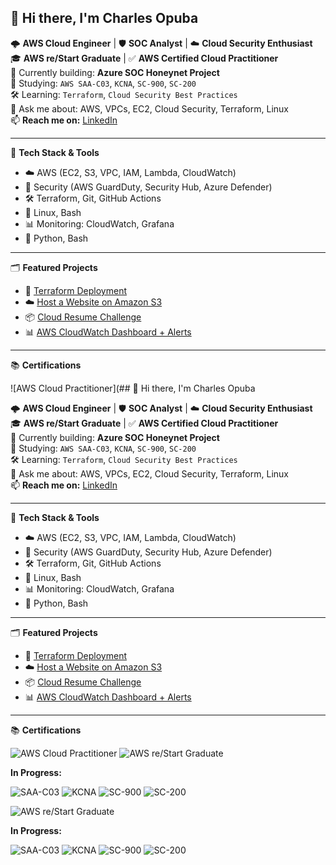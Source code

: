 ## 👋 Hi there, I'm Charles Opuba

🌩 **AWS Cloud Engineer** | 🛡️ **SOC Analyst** | ☁️ **Cloud Security Enthusiast**  
🎓 **AWS re/Start Graduate** | ✅ **AWS Certified Cloud Practitioner**  
🔭 Currently building: **Azure SOC Honeynet Project**  
📘 Studying: `AWS SAA-C03`, `KCNA`, `SC-900`, `SC-200`  
🛠️ Learning: `Terraform`, `Cloud Security Best Practices`  
💬 Ask me about: AWS, VPCs, EC2, Cloud Security, Terraform, Linux  
📫 **Reach me on:** [LinkedIn](https://www.linkedin.com/in/charles-opuba-94820574/)

---

🧰 **Tech Stack & Tools**

- ☁️ AWS (EC2, S3, VPC, IAM, Lambda, CloudWatch)
- 🔐 Security (AWS GuardDuty, Security Hub, Azure Defender)
- 🛠 Terraform, Git, GitHub Actions
- 🐧 Linux, Bash
- 📊 Monitoring: CloudWatch, Grafana
- 📜 Python, Bash

---

🗂️ **Featured Projects**

- 🔐 [Terraform Deployment](https://github.com/Copubah/Terraform-Deployment)
- ☁️ [Host a Website on Amazon S3](https://github.com/Copubah/Host-a-Website-on-Amazon-S3)
- 📦 [Cloud Resume Challenge](https://github.com/Copubah/AWS-Cloud-Resume)
- 📊 [AWS CloudWatch Dashboard + Alerts](https://github.com/Copubah/Cloudwatch-Alarm)

---

📚 **Certifications**

![AWS Cloud Practitioner](## 👋 Hi there, I'm Charles Opuba

🌩 **AWS Cloud Engineer** | 🛡️ **SOC Analyst** | ☁️ **Cloud Security Enthusiast**  
🎓 **AWS re/Start Graduate** | ✅ **AWS Certified Cloud Practitioner**  
🔭 Currently building: **Azure SOC Honeynet Project**  
📘 Studying: `AWS SAA-C03`, `KCNA`, `SC-900`, `SC-200`  
🛠️ Learning: `Terraform`, `Cloud Security Best Practices`  
💬 Ask me about: AWS, VPCs, EC2, Cloud Security, Terraform, Linux  
📫 **Reach me on:** [LinkedIn](https://www.linkedin.com/in/charles-opuba-94820574/)

---

🧰 **Tech Stack & Tools**

- ☁️ AWS (EC2, S3, VPC, IAM, Lambda, CloudWatch)
- 🔐 Security (AWS GuardDuty, Security Hub, Azure Defender)
- 🛠 Terraform, Git, GitHub Actions
- 🐧 Linux, Bash
- 📊 Monitoring: CloudWatch, Grafana
- 📜 Python, Bash

---

🗂️ **Featured Projects**

- 🔐 [Terraform Deployment](https://github.com/Copubah/Terraform-Deployment)
- ☁️ [Host a Website on Amazon S3](https://github.com/Copubah/Host-a-Website-on-Amazon-S3)
- 📦 [Cloud Resume Challenge](https://github.com/Copubah/AWS-Cloud-Resume)
- 📊 [AWS CloudWatch Dashboard + Alerts](https://github.com/Copubah/Cloudwatch-Alarm)

---

📚 **Certifications**

![AWS Cloud Practitioner](https://img.shields.io/badge/AWS%20Cloud%20Practitioner-Certified-brightgreen?logo=amazon-aws&logoColor=white)
![AWS re/Start Graduate](https://img.shields.io/badge/AWS%20re/Start-Graduate-blue?logo=amazon-aws&logoColor=white)

**In Progress:**

![SAA-C03](https://img.shields.io/badge/AWS%20Solutions%20Architect%20Associate-In%20Progress-orange?logo=amazon-aws&logoColor=white)
![KCNA](https://img.shields.io/badge/Kubernetes%20and%20Cloud%20Native%20Associate-In%20Progress-blue?logo=kubernetes&logoColor=white)
![SC-900](https://img.shields.io/badge/Microsoft%20SC--900-In%20Progress-0078D4?logo=microsoft&logoColor=white)
![SC-200](https://img.shields.io/badge/Microsoft%20SC--200-In%20Progress-0078D4?logo=microsoft&logoColor=white)

![AWS re/Start Graduate](https://img.shields.io/badge/AWS%20re/Start-Graduate-blue?logo=amazon-aws&logoColor=white)

**In Progress:**

![SAA-C03](https://img.shields.io/badge/AWS%20Solutions%20Architect%20Associate-In%20Progress-orange?logo=amazon-aws&logoColor=white)
![KCNA](https://img.shields.io/badge/Kubernetes%20and%20Cloud%20Native%20Associate-In%20Progress-blue?logo=kubernetes&logoColor=white)
![SC-900](https://img.shields.io/badge/Microsoft%20SC--900-In%20Progress-0078D4?logo=microsoft&logoColor=white)
![SC-200](https://img.shields.io/badge/Microsoft%20SC--200-In%20Progress-0078D4?logo=microsoft&logoColor=white)

